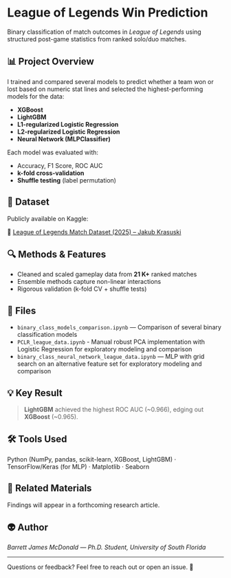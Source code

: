 # League of Legends Win Prediction

Binary classification of match outcomes in *League of Legends* using structured post-game statistics from ranked solo/duo matches.

## 📊 Project Overview

I trained and compared several models to predict whether a team won or lost based on numeric stat lines and selected the highest-performing models for the data:

- **XGBoost**
- **LightGBM**
- **L1-regularized Logistic Regression**
- **L2-regularized Logistic Regression**
- **Neural Network (MLPClassifier)**

Each model was evaluated with:
- Accuracy, F1 Score, ROC AUC  
- **k-fold cross-validation**  
- **Shuffle testing** (label permutation)

## 📂 Dataset

Publicly available on Kaggle:

🔗 [League of Legends Match Dataset (2025) – Jakub Krasuski](https://www.kaggle.com/datasets/jakubkrasuski/league-of-legends-match-dataset-2025)

## 🔍 Methods & Features

- Cleaned and scaled gameplay data from **21 K+** ranked matches
- Ensemble methods capture non-linear interactions
- Rigorous validation (k-fold CV + shuffle tests)

## 📁 Files

- `binary_class_models_comparison.ipynb` — Comparison of several binary classification models
- `PCLR_league_data.ipynb` - Manual robust PCA implementation with Logistic Regression for exploratory modeling and comparison
- `binary_class_neural_network_league_data.ipynb` — MLP with grid search on an alternative feature set for exploratory modeling and comparison

## 💡 Key Result

> **LightGBM** achieved the highest ROC AUC (~0.966), edging out **XGBoost** (~0.965).  

## 🛠 Tools Used
Python (NumPy, pandas, scikit-learn, XGBoost, LightGBM) · TensorFlow/Keras (for MLP) · Matplotlib · Seaborn

## 📄 Related Materials
Findings will appear in a forthcoming research article.

## 👽 Author
*Barrett James McDonald — Ph.D. Student, University of South Florida*

---

Questions or feedback? Feel free to reach out or open an issue. 💬
